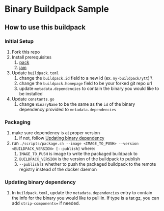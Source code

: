 # Binary Buildpack Sample

## How to use this buildpack

### Initial Setup
1. Fork this repo 
2. Install prerequisites
   1. [pack](https://buildpacks.io/docs/tools/pack/)
   2. [jam](https://github.com/paketo-buildpacks/jam)
3. Update `buildpack.toml`
   1. change the `buildpack.id` field to a new id (ex. `my-buildpack/ytt`)'\
   2. change the `buildpack.homepage` field to be your forked git repo url
   3. update `metadata.dependencies` to contain the binary you would like to be installed
4. Update `constants.go`
   1. change `BinaryName` to be the same as the `id` of the binary dependency provided to `metadata.dependencies`

### Packaging
1. make sure dependency is at proper version
   1. if not, follow [Updating binary dependency](#updating-binary-dependency)
2. run `./scripts/package.sh --image <IMAGE_TO_PUSH> --version <BUILDPACK_VERSION> [--publish]` where:
   1. `IMAGE_TO_PUSH` is image to write the packaged buildpack to 
   2. `BUILDPACK_VERSION` is the version of the buildpack to publish
   3. `--publish` is whether to push the packaged buildpack to the remote registry instead of the docker daemon

### Updating binary dependency 
1. In `buildpack.toml`, update the `metadata.dependencies` entry to contain the info for the binary you would like to 
pull in. If type is a tar.gz, you can add `strip-components=` if needed. 